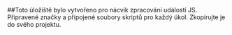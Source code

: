 ##Toto úložiště bylo vytvořeno pro nácvik zpracování událostí JS. Připravené značky a připojené soubory skriptů pro každý úkol. Zkopírujte je do svého projektu.
